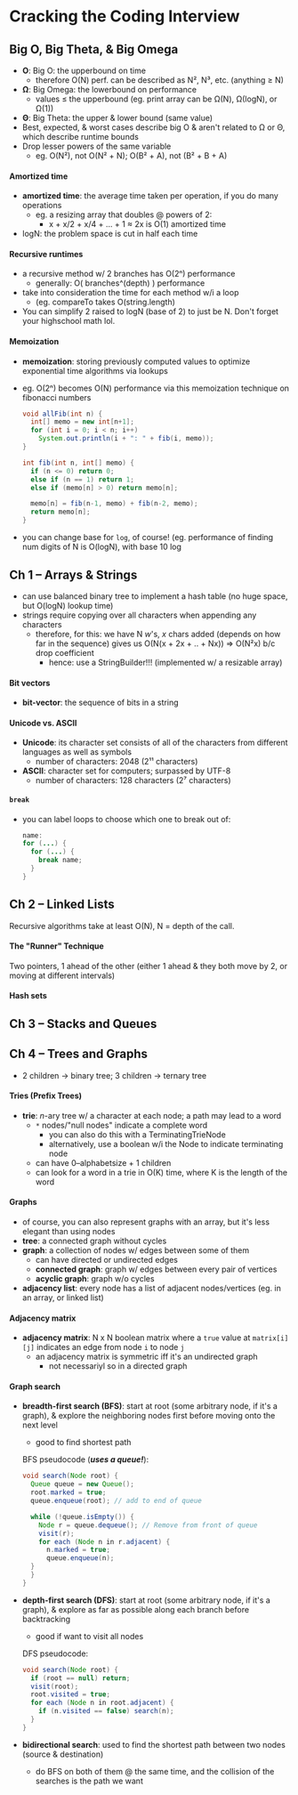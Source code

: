 # Cracking the Coding Interview

## Big O, Big Theta, & Big Omega

- __O__: Big O: the upperbound on time
  - therefore O(N) perf. can be described as N², N³, etc. (anything ≥ N)
- __Ω__: Big Omega: the lowerbound on performance
  - values ≤ the upperbound (eg. print array can be Ω(N), Ω(logN), or Ω(1))
- __Θ__: Big Theta: the upper & lower bound (same value)
- Best, expected, & worst cases describe big O & aren't related to Ω or Θ, which describe runtime bounds
- Drop lesser powers of the same variable
  - eg. O(N²), not O(N² + N); O(B² + A), not (B² + B + A)

#### Amortized time

- __amortized time__: the average time taken per operation, if you do many operations
  - eg. a resizing array that doubles @ powers of 2:
    - x + x/2 + x/4 + … + 1 ≈ 2x is O(1) amortized time
- logN: the problem space is cut in half each time

#### Recursive runtimes

- a recursive method w/ 2 branches has O(2ⁿ) performance
  - generally: O( branches^(depth) ) performance
- take into consideration the time for each method w/i a loop
  - (eg. compareTo takes O(string.length)
- You can simplify 2 raised to logN (base of 2) to just be N. Don't forget your highschool math lol.

#### Memoization

- __memoization__: storing previously computed values to optimize exponential time algorithms via lookups

- eg. O(2ⁿ) becomes O(N) performance via this memoization technique on fibonacci numbers

  ```java
  void allFib(int n) {
    int[] memo = new int[n+1];
    for (int i = 0; i < n; i++)
      System.out.println(i + ": " + fib(i, memo));
  }
  
  int fib(int n, int[] memo) {
    if (n <= 0) return 0;
    else if (n == 1) return 1;
    else if (memo[n] > 0) return memo[n];
  
    memo[n] = fib(n-1, memo) + fib(n-2, memo);
    return memo[n];
  }
  ```

- you can change base for `log`, of course! (eg. performance of finding num digits of N is O(logN), with base 10 log

## Ch 1 – Arrays & Strings

- can use balanced binary tree to implement a hash table (no huge space, but O(logN) lookup time)
- strings require copying over all characters when appending any characters
  - therefore, for this: we have N _w_'s, _x_ chars added (depends on how far in the sequence) gives us O(N(x + 2x + .. + Nx)) => O(N²x) b/c drop coefficient
    - hence: use a StringBuilder!!! (implemented w/ a resizable array)

#### Bit vectors

- __bit-vector__: the sequence of bits in a string

#### Unicode vs. ASCII

- __Unicode__: its character set consists of all of the characters from different languages as well as symbols
  - number of characters: 2048 (2¹¹ characters)
- __ASCII__: character set for computers; surpassed by UTF-8
  - number of characters: 128 characters (2⁷ characters)

#### `break`

- you can label loops to choose which one to break out of:

  ```java
  name:
  for (...) {
    for (...) {
      break name;
    }
  }
  ```

## Ch 2 – Linked Lists

Recursive algorithms take at least O(N), N = depth of the call.

#### The "Runner" Technique

Two pointers, 1 ahead of the other (either 1 ahead & they both move by 2, or moving at different intervals)

#### Hash sets

## Ch 3 – Stacks and Queues

## Ch 4 – Trees and Graphs

- 2 children → binary tree; 3 children → ternary tree

#### Tries (Prefix Trees)

- __trie__: _n_-ary tree w/ a character at each node; a path may lead to a word
  - `*` nodes/"null nodes" indicate a complete word
    - you can also do this with a TerminatingTrieNode
    - alternatively, use a boolean w/i the Node to indicate terminating node
  - can have 0–alphabetsize + 1 children
  - can look for a word in a trie in O(K) time, where K is the length of the word

#### Graphs

- of course, you can also represent graphs with an array, but it's less elegant than using nodes
- __tree__: a connected graph without cycles
- __graph__: a collection of nodes w/ edges between some of them
  - can have directed or undirected edges
  - __connected graph__: graph w/ edges between every pair of vertices
  - __acyclic graph__: graph w/o cycles
- __adjacency list__: every node has a list of adjacent nodes/vertices (eg. in an array, or linked list)

#### Adjacency matrix

- __adjacency matrix__: N x N boolean matrix where a `true` value at `matrix[i][j]` indicates an edge from node `i` to node `j`
  - an adjacency matrix is symmetric iff it's an undirected graph
    - not necessariyl so in a directed graph

#### Graph search

- __breadth-first search (BFS)__: start at root (some arbitrary node, if it's a graph), & explore the neighboring nodes first before moving onto the next level

  - good to find shortest path

  BFS pseudocode (***uses a queue!***):

  ```java
  void search(Node root) {
    Queue queue = new Queue();
    root.marked = true;
    queue.enqueue(root); // add to end of queue
  
    while (!queue.isEmpty()) {
      Node r = queue.dequeue(); // Remove from front of queue
      visit(r);
      for each (Node n in r.adjacent) {
        n.marked = true;
        queue.enqueue(n);
    }
    }
  }
  ```

- __depth-first search (DFS)__: start at root (some arbitrary node, if it's a graph), & explore as far as possible along each branch before backtracking

  - good if want to visit all nodes

  DFS pseudocode:

  ```java
  void search(Node root) {
    if (root == null) return;
    visit(root);
    root.visited = true;
    for each (Node n in root.adjacent) {
      if (n.visited == false) search(n);
    }
  }
  ```

- __bidirectional search__: used to find the shortest path between two nodes (source & destination)

  - do BFS on both of them @ the same time, and the collision of the searches is the path we want